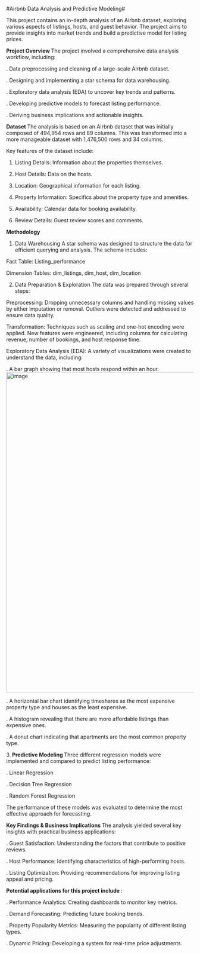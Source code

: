 #Airbnb Data Analysis and Predictive Modeling# 

This project contains an in-depth analysis of an Airbnb dataset, exploring various aspects of listings, hosts, and guest behavior. The project aims to provide insights into market trends and build a predictive model for listing prices.

<b>Project Overview </b>
The project involved a comprehensive data analysis workflow, including:

. Data preprocessing and cleaning of a large-scale Airbnb dataset.

. Designing and implementing a star schema for data warehousing.

. Exploratory data analysis (EDA) to uncover key trends and patterns.

. Developing predictive models to forecast listing performance.

. Deriving business implications and actionable insights.

<b> Dataset </b>
The analysis is based on an Airbnb dataset that was initially composed of 494,954 rows and 89 columns. This was transformed into a more manageable dataset with 1,476,500 rows and 34 columns. 

Key features of the dataset include:

1. Listing Details: Information about the properties themselves.

2. Host Details: Data on the hosts.

3. Location: Geographical information for each listing.

4. Property Information: Specifics about the property type and amenities.

5. Availability: Calendar data for booking availability.

6. Review Details: Guest review scores and comments.

<b> Methodology </b>
1. Data Warehousing
A star schema was designed to structure the data for efficient querying and analysis. The schema includes:

Fact Table: Listing_performance

Dimension Tables: dim_listings, dim_host, dim_location

2. Data Preparation & Exploration
The data was prepared through several steps:

Preprocessing: Dropping unnecessary columns and handling missing values by either imputation or removal. Outliers were detected and addressed to ensure data quality.

Transformation: Techniques such as scaling and one-hot encoding were applied. New features were engineered, including columns for calculating revenue, number of bookings, and host response time.

Exploratory Data Analysis (EDA): A variety of visualizations were created to understand the data, including:

. A bar graph showing that most hosts respond within an hour.
<img width="1153" height="858" alt="image" src="https://github.com/user-attachments/assets/93100690-0546-49f6-b413-8c138b502d8b" />


. A horizontal bar chart identifying timeshares as the most expensive property type and houses as the least expensive.

. A histogram revealing that there are more affordable listings than expensive ones.

. A donut chart indicating that apartments are the most common property type.

3.<b> Predictive Modeling </b>
Three different regression models were implemented and compared to predict listing performance:

. Linear Regression

. Decision Tree Regression

. Random Forest Regression

The performance of these models was evaluated to determine the most effective approach for forecasting.

<b> Key Findings & Business Implications </b>
The analysis yielded several key insights with practical business applications:

. Guest Satisfaction: Understanding the factors that contribute to positive reviews.

. Host Performance: Identifying characteristics of high-performing hosts.

. Listing Optimization: Providing recommendations for improving listing appeal and pricing.

<b> Potential applications for this project include </b>:

. Performance Analytics: Creating dashboards to monitor key metrics.

. Demand Forecasting: Predicting future booking trends.

. Property Popularity Metrics: Measuring the popularity of different listing types.

. Dynamic Pricing: Developing a system for real-time price adjustments.







